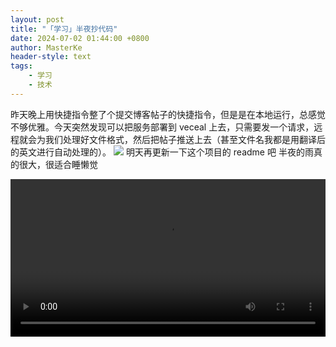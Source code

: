 ```yaml
---
layout: post
title: "「学习」半夜抄代码"
date: 2024-07-02 01:44:00 +0800
author: MasterKe
header-style: text
tags:
    - 学习
    - 技术
---
```


昨天晚上用快捷指令整了个提交博客帖子的快捷指令，但是是在本地运行，总感觉不够优雅。今天突然发现可以把服务部署到 veceal 上去，只需要发一个请求，远程就会为我们处理好文件格式，然后把帖子推送上去（甚至文件名我都是用翻译后的英文进行自动处理的）。
![](https://masterke-picture.oss-cn-hangzhou.aliyuncs.com/2024/07/02/17198560248368.png)
明天再更新一下这个项目的 readme 吧
半夜的雨真的很大，很适合睡懒觉

<video width="100%" controls>
  <source src="https://masterke-picture.oss-cn-hangzhou.aliyuncs.com/2024/07/02/IMG_0212.mp4" type="video/mp4">
  Your browser does not support the video tag.
</video>